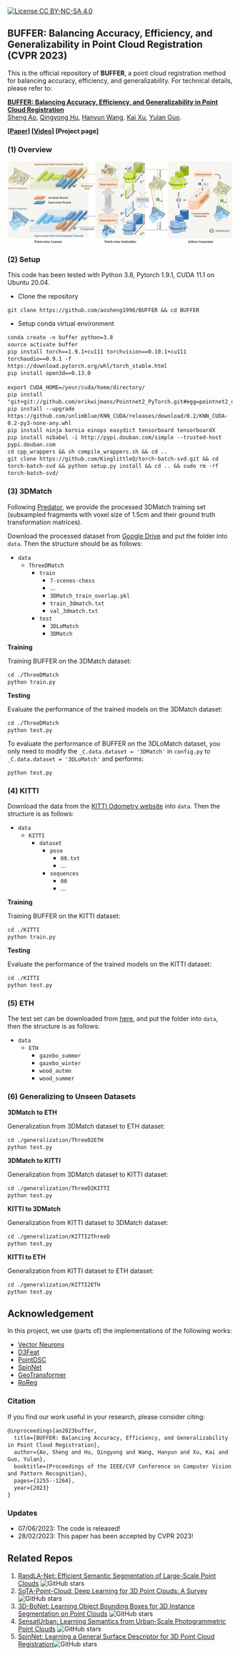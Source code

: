 [![License CC BY-NC-SA 4.0](https://img.shields.io/badge/license-CC4.0-blue.svg)](https://creativecommons.org/licenses/by-nc-sa/4.0/legalcode)
## BUFFER: Balancing Accuracy, Efficiency, and Generalizability in Point Cloud Registration (CVPR 2023)

This is the official repository of **BUFFER**, a point cloud registration method for balancing accuracy, efficiency, and generalizability. For technical details, please refer to:

**[BUFFER: Balancing Accuracy, Efficiency, and Generalizability in Point Cloud Registration](https://openaccess.thecvf.com/content/CVPR2023/html/Ao_BUFFER_Balancing_Accuracy_Efficiency_and_Generalizability_in_Point_Cloud_Registration_CVPR_2023_paper.html)**  <br />
[Sheng Ao](http://scholar.google.com/citations?user=cvS1yuMAAAAJ&hl=zh-CN), [Qingyong Hu](https://www.cs.ox.ac.uk/people/qingyong.hu/), [Hanyun Wang](https://scholar.google.com.hk/citations?user=QG3LdUcAAAAJ&hl=zh-CN), [Kai Xu](https://scholar.google.com/citations?user=GuVkg-8AAAAJ), [Yulan Guo](http://yulanguo.me/). <br />

**[[Paper](https://openaccess.thecvf.com/content/CVPR2023/html/Ao_BUFFER_Balancing_Accuracy_Efficiency_and_Generalizability_in_Point_Cloud_Registration_CVPR_2023_paper.html)] [[Video](https://www.youtube.com/watch?v=STmAkRWuSiY)] [Project page]** <br />


### (1) Overview
![fig1](fig/pipeline.png)


### (2) Setup
This code has been tested with Python 3.8, Pytorch 1.9.1, CUDA 11.1 on Ubuntu 20.04.
 
- Clone the repository 
```
git clone https://github.com/aosheng1996/BUFFER && cd BUFFER
```
- Setup conda virtual environment
```
conda create -n buffer python=3.8
source activate buffer
pip install torch==1.9.1+cu111 torchvision==0.10.1+cu111 torchaudio==0.9.1 -f https://download.pytorch.org/whl/torch_stable.html
pip install open3d==0.13.0

export CUDA_HOME=/your/cuda/home/directory/
pip install "git+git://github.com/erikwijmans/Pointnet2_PyTorch.git#egg=pointnet2_ops&subdirectory=pointnet2_ops_lib"
pip install --upgrade https://github.com/unlimblue/KNN_CUDA/releases/download/0.2/KNN_CUDA-0.2-py3-none-any.whl
pip install ninja kornia einops easydict tensorboard tensorboardX
pip install nibabel -i http://pypi.douban.com/simple --trusted-host pypi.douban.com
cd cpp_wrappers && sh compile_wrappers.sh && cd ..
git clone https://github.com/KinglittleQ/torch-batch-svd.git && cd torch-batch-svd && python setup.py install && cd .. && sudo rm -rf torch-batch-svd/
```

### (3) 3DMatch
Following [Predator](https://github.com/prs-eth/OverlapPredator.git), we provide the processed 3DMatch training set (subsampled fragments with voxel size of 1.5cm and their ground truth transformation matrices). 

Download the processed dataset from [Google Drive](https://drive.google.com/drive/folders/1tWVV4u_YablYmPta8fmHLY-JN4kZWh8R?usp=sharing) and put the folder into `data`. 
Then the structure should be as follows:

- `data`
    - `ThreeDMatch`
        - `train`
            - `7-scenes-chess`
            - ...
            - `3DMatch_train_overlap.pkl`
            - `train_3dmatch.txt`
            - `val_3dmatch.txt`
        - `test`
            - `3DLoMatch`
            - `3DMatch`

**Training**

Training BUFFER on the 3DMatch dataset:
```
cd ./ThreeDMatch
python train.py
```
**Testing**

Evaluate the performance of the trained models on the 3DMatch dataset:

```
cd ./ThreeDMatch
python test.py
```
To evaluate the performance of BUFFER on the 3DLoMatch dataset, you only need to modify the `_C.data.dataset = '3DMatch'` in `config.py` to `_C.data.dataset = '3DLoMatch'` and performs:
```
python test.py
``` 

### (4) KITTI
Download the data from the [KITTI Odometry website](http://www.cvlibs.net/datasets/kitti/eval_odometry.php) into `data`. 
Then the structure is as follows:

- `data`
    - `KITTI`
        - `dataset`
            - `pose`
                - `00.txt`
                - ...
            - `sequences`
                - `00`
                - ...

**Training**

Training BUFFER on the KITTI dataset:

```
cd ./KITTI
python train.py
```

**Testing**

Evaluate the performance of the trained models on the KITTI dataset:

```
cd ./KITTI
python test.py
```

### (5) ETH

The test set can be downloaded from [here](https://share.phys.ethz.ch/~gsg/3DSmoothNet/data/ETH.rar), and put the folder into `data`, then the structure is as follows:

- `data`
    - `ETH`
        - `gazebo_summer`
        - `gazebo_winter`
        - `wood_autmn`
        - `wood_summer`


### (6) Generalizing to Unseen Datasets 

**3DMatch to ETH**

Generalization from 3DMatch dataset to ETH dataset:
```
cd ./generalization/ThreeD2ETH
python test.py
```

**3DMatch to KITTI**

Generalization from 3DMatch dataset to KITTI dataset:

```
cd ./generalization/ThreeD2KITTI
python test.py
```

**KITTI to 3DMatch**

Generalization from KITTI dataset to 3DMatch dataset:
```
cd ./generalization/KITTI2ThreeD
python test.py
```

**KITTI to ETH**

Generalization from KITTI dataset to ETH dataset:
```
cd ./generalization/KITTI2ETH
python test.py
```

## Acknowledgement

In this project, we use (parts of) the implementations of the following works:

* [Vector Neurons](https://github.com/FlyingGiraffe/vnn)
* [D3Feat](https://github.com/XuyangBai/D3Feat.pytorch)
* [PointDSC](https://github.com/XuyangBai/PointDSC)
* [SpinNet](https://github.com/QingyongHu/SpinNet)
* [GeoTransformer](https://github.com/qinzheng93/GeoTransformer)
* [RoReg](https://github.com/HpWang-whu/RoReg)

### Citation
If you find our work useful in your research, please consider citing:

    @inproceedings{ao2023buffer,
      title={BUFFER: Balancing Accuracy, Efficiency, and Generalizability in Point Cloud Registration},
      author={Ao, Sheng and Hu, Qingyong and Wang, Hanyun and Xu, Kai and Guo, Yulan},
      booktitle={Proceedings of the IEEE/CVF Conference on Computer Vision and Pattern Recognition},
      pages={1255--1264},
      year={2023}
    }

### Updates
* 07/06/2023: The code is released!
* 28/02/2023: This paper has been accepted by CVPR 2023!

## Related Repos
1. [RandLA-Net: Efficient Semantic Segmentation of Large-Scale Point Clouds](https://github.com/QingyongHu/RandLA-Net) ![GitHub stars](https://img.shields.io/github/stars/QingyongHu/RandLA-Net.svg?style=flat&label=Star)
2. [SoTA-Point-Cloud: Deep Learning for 3D Point Clouds: A Survey](https://github.com/QingyongHu/SoTA-Point-Cloud) ![GitHub stars](https://img.shields.io/github/stars/QingyongHu/SoTA-Point-Cloud.svg?style=flat&label=Star)
3. [3D-BoNet: Learning Object Bounding Boxes for 3D Instance Segmentation on Point Clouds](https://github.com/Yang7879/3D-BoNet) ![GitHub stars](https://img.shields.io/github/stars/Yang7879/3D-BoNet.svg?style=flat&label=Star)
4. [SensatUrban: Learning Semantics from Urban-Scale Photogrammetric Point Clouds](https://github.com/QingyongHu/SensatUrban) ![GitHub stars](https://img.shields.io/github/stars/QingyongHu/SensatUrban.svg?style=flat&label=Star)
5. [SpinNet: Learning a General Surface Descriptor for 3D Point Cloud Registration](https://github.com/QingyongHu/SpinNet)![GitHub stars](https://img.shields.io/github/stars/QingyongHu/SpinNet.svg?style=flat&label=Star)
